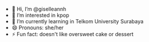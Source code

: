 - 👋 Hi, I’m @giselleannh
- 👀 I’m interested in kpop
- 🌱 I’m currently learning in Telkom University Surabaya
- 😄 Pronouns: she/her
- ⚡ Fun fact: doesn't like oversweet cake or dessert

<!---
giselleannh/giselleannh is a ✨ special ✨ repository because its `README.md` (this file) appears on your GitHub profile.
You can click the Preview link to take a look at your changes.
--->
